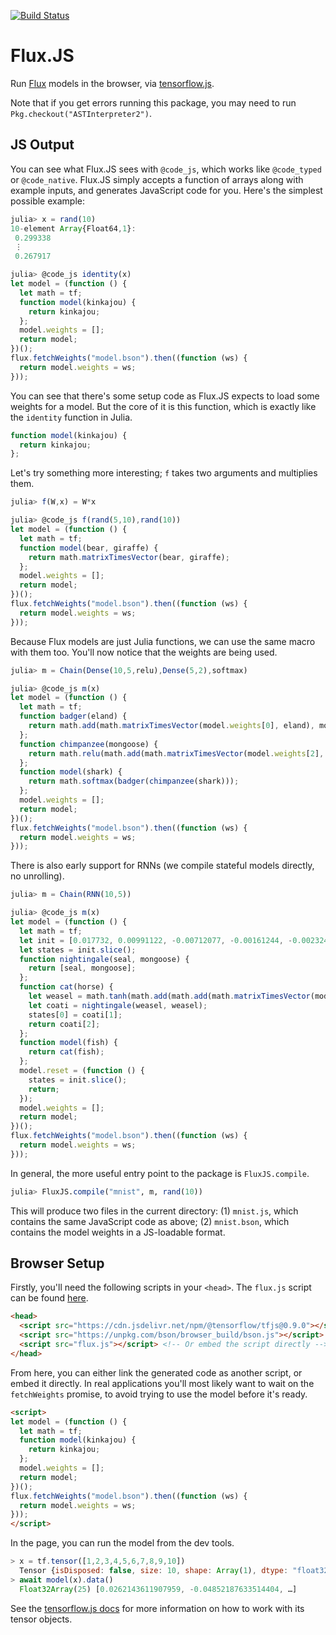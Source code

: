 [![Build Status](https://travis-ci.org/FluxML/FluxJS.jl.svg?branch=master)](https://travis-ci.org/FluxML/FluxJS.jl)

# Flux.JS

Run [Flux](https://fluxml.github.io/) models in the browser, via
[tensorflow.js](https://js.tensorflow.org).

Note that if you get errors running this package, you may need to run `Pkg.checkout("ASTInterpreter2")`.

## JS Output

You can see what Flux.JS sees with `@code_js`, which works like `@code_typed` or
`@code_native`. Flux.JS simply accepts a function of arrays along with example
inputs, and generates JavaScript code for you. Here's the simplest possible
example:

```js
julia> x = rand(10)
10-element Array{Float64,1}:
 0.299338
 ⋮
 0.267917

julia> @code_js identity(x)
let model = (function () {
  let math = tf;
  function model(kinkajou) {
    return kinkajou;
  };
  model.weights = [];
  return model;
})();
flux.fetchWeights("model.bson").then((function (ws) {
  return model.weights = ws;
}));
```

You can see that there's some setup code as Flux.JS expects to load some weights
for a model. But the core of it is this function, which is exactly like the
`identity` function in Julia.

```js
function model(kinkajou) {
  return kinkajou;
};
```

Let's try something more interesting; `f` takes two arguments and multiplies
them.

```js
julia> f(W,x) = W*x

julia> @code_js f(rand(5,10),rand(10))
let model = (function () {
  let math = tf;
  function model(bear, giraffe) {
    return math.matrixTimesVector(bear, giraffe);
  };
  model.weights = [];
  return model;
})();
flux.fetchWeights("model.bson").then((function (ws) {
  return model.weights = ws;
}));
```

Because Flux models are just Julia functions, we can use the same macro with
them too. You'll now notice that the weights are being used.

```js
julia> m = Chain(Dense(10,5,relu),Dense(5,2),softmax)

julia> @code_js m(x)
let model = (function () {
  let math = tf;
  function badger(eland) {
    return math.add(math.matrixTimesVector(model.weights[0], eland), model.weights[1]);
  };
  function chimpanzee(mongoose) {
    return math.relu(math.add(math.matrixTimesVector(model.weights[2], mongoose), model.weights[3]));
  };
  function model(shark) {
    return math.softmax(badger(chimpanzee(shark)));
  };
  model.weights = [];
  return model;
})();
flux.fetchWeights("model.bson").then((function (ws) {
  return model.weights = ws;
}));
```

There is also early support for RNNs (we compile stateful models directly, no
unrolling).

```js
julia> m = Chain(RNN(10,5))

julia> @code_js m(x)
let model = (function () {
  let math = tf;
  let init = [0.017732, 0.00991122, -0.00712077, -0.00161244, -0.00232475];
  let states = init.slice();
  function nightingale(seal, mongoose) {
    return [seal, mongoose];
  };
  function cat(horse) {
    let weasel = math.tanh(math.add(math.add(math.matrixTimesVector(model.weights[0], horse), math.matrixTimesVector(model.weights[1], states[0])), model.weights[2]));
    let coati = nightingale(weasel, weasel);
    states[0] = coati[1];
    return coati[2];
  };
  function model(fish) {
    return cat(fish);
  };
  model.reset = (function () {
    states = init.slice();
    return;
  });
  model.weights = [];
  return model;
})();
flux.fetchWeights("model.bson").then((function (ws) {
  return model.weights = ws;
}));
```

In general, the more useful entry point to the package is `FluxJS.compile`.

```julia
julia> FluxJS.compile("mnist", m, rand(10))
```

This will produce two files in the current directory: (1) `mnist.js`, which
contains the same JavaScript code as above; (2) `mnist.bson`, which contains the
model weights in a JS-loadable format.

## Browser Setup

Firstly, you'll need the following scripts in your `<head>`. The `flux.js`
script can be found [here](lib/flux.js).

```html
<head>
  <script src="https://cdn.jsdelivr.net/npm/@tensorflow/tfjs@0.9.0"></script>
  <script src="https://unpkg.com/bson/browser_build/bson.js"></script>
  <script src="flux.js"></script> <!-- Or embed the script directly -->
</head>
```

From here, you can either link the generated code as another script, or embed it
directly. In real applications you'll most likely want to wait on the
`fetchWeights` promise, to avoid trying to use the model before it's ready.

```html
<script>
let model = (function () {
  let math = tf;
  function model(kinkajou) {
    return kinkajou;
  };
  model.weights = [];
  return model;
})();
flux.fetchWeights("model.bson").then((function (ws) {
  return model.weights = ws;
}));
</script>
```

In the page, you can run the model from the dev tools.

```js
> x = tf.tensor([1,2,3,4,5,6,7,8,9,10])
  Tensor {isDisposed: false, size: 10, shape: Array(1), dtype: "float32", strides: Array(0), …}
> await model(x).data()
  Float32Array(25) [0.0262143611907959, -0.04852187633514404, …]
```

See the [tensorflow.js docs](https://js.tensorflow.org/api/latest/index.html) for
more information on how to work with its tensor objects.
